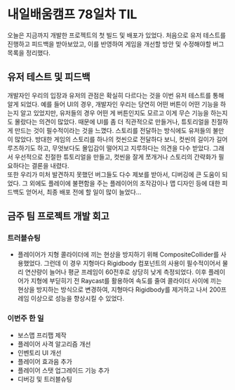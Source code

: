 # 내일배움캠프 78일차 TIL  
오늘은 지금까지 개발한 프로젝트의 첫 빌드 및 배포가 있었다. 처음으로 유저 테스트를 진행하고 피드백을 받아보았고, 이를 반영하여 게임을 개선할 방안 및 수정해야할 버그 목록을 정리했다.  

## 유저 테스트 및 피드백  
개발자인 우리의 입장과 유저의 관점은 확실히 다르다는 것을 이번 유저 테스트를 통해 알게 되었다. 예를 들어 UI의 경우, 개발자인 우리는 당연히 어떤 버튼이 어떤 기능을 하는지 알고 있었지만, 유저들의 경우 어떤 게 버튼인지도 모르고 이게 무슨 기능을 하는지도 몰랐다는 의견이 많았다. 때문에 UI를 좀 더 직관적으로 만들거나, 튜토리얼을 친절하게 만드는 것이 필수적이라는 것을 느꼈다. 스토리를 전달하는 방식에도 유저들의 불만이 많았다. 방대한 게임의 스토리를 하나의 컷씬으로 전달하다 보니, 컷씬의 길이가 길어 루즈하기도 하고, 무엇보다도 몰입감이 떨어지고 지루하다는 의견을 다수 받았다. 그래서 우선적으로 친절한 튜토리얼을 만들고, 컷씬을 잘게 쪼개거나 스토리의 간략화가 필요하다는 결론을 내렸다.  
또한 우리가 미처 발견하지 못했던 버그들도 다수 제보를 받아서, 디버깅에 큰 도움이 되었다. 그 외에도 플레이에 불편함을 주는 플레이어의 조작감이나 맵 디자인 등에 대한 피드백도 얻어서, 최종 배포 전에 할 일이 많이 늘었다...  

## 금주 팀 프로젝트 개발 회고  
### 트러블슈팅  
- 플레이어가 지형 콜라이더에 끼는 현상을 방지하기 위해 CompositeCollider를 사용했었다. 그런데 이 경우 지형마다 Rigidbody 컴포넌트의 사용이 필수적이어서 물리 연산량이 늘어나 평균 프레임이 60전후로 상당히 낮게 측정되었다. 이후 플레이어가 지형에 부딛히기 전 Raycast를 활용하여 속도를 줄여 콜라이더 사이에 끼는 현상을 방지하는 방식으로 변경하여, 지형마다 Rigidbody를 제거하고 나서 200프레임 이상으로 성능을 향상시킬 수 있었다.

### 이번주 한 일  
- 보스맵 프리팹 제작
- 플레이어 사격 알고리즘 개선
- 인벤토리 UI 개선
- 플레이어 효과음 추가
- 플레이어 스탯 업그레이드 기능 추가
- 디버깅 및 트러블슈팅
